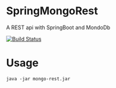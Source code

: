 # SpringMongoRest
A REST api with SpringBoot and MondoDb

[![Build Status](https://travis-ci.org/lcappuccio/SpringMongoRest.svg?branch=master)](https://travis-ci.org/lcappuccio/SpringMongoRest)

# Usage

```java -jar mongo-rest.jar```